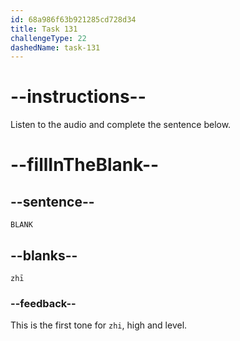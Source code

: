 ```yaml
---
id: 68a986f63b921285cd728d34
title: Task 131
challengeType: 22
dashedName: task-131
---
```


<!-- (Audio) A: zhī -->

# --instructions--

Listen to the audio and complete the sentence below.

# --fillInTheBlank--

## --sentence--

`BLANK`

## --blanks--

`zhī`

### --feedback--

This is the first tone for `zhi`, high and level.
